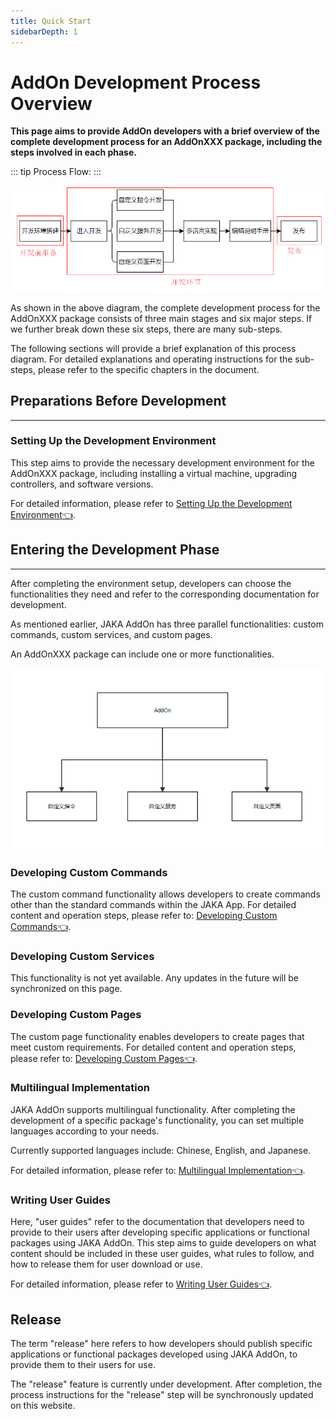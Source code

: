```yaml
---
title: Quick Start
sidebarDepth: 1
---
```


# AddOn Development Process Overview

**This page aims to provide AddOn developers with a brief overview of the complete development process for an AddOnXXX package, including the steps involved in each phase.**

::: tip Process Flow:
:::

<div align="center"><img width="1000"  src="../../../../resource/en/AddOn/QuickStart/QuickStart.png"/></div>

As shown in the above diagram, the complete development process for the AddOnXXX package consists of three main stages and six major steps. If we further break down these six steps, there are many sub-steps.

The following sections will provide a brief explanation of this process diagram. For detailed explanations and operating instructions for the sub-steps, please refer to the specific chapters in the document.

## Preparations Before Development
---

### Setting Up the Development Environment
This step aims to provide the necessary development environment for the AddOnXXX package, including installing a virtual machine, upgrading controllers, and software versions.

For detailed information, please refer to [Setting Up the Development Environment:point_left:](./environment.md).

<!-- * Learn the basic process and rules of developing custom command-type AddOns through "[JAKA_Command:point_left:](./JAKA_Command.md)".
* Learn the basic process and rules of developing custom service-type AddOns through "[JAKA_Serve:point_left:](./JAKA_Serve.md)".
* Learn the basic process and rules of developing custom web-type AddOns through "[JAKA_web:point_left:](./JAKA_web.md)". -->

## Entering the Development Phase
---

After completing the environment setup, developers can choose the functionalities they need and refer to the corresponding documentation for development.

As mentioned earlier, JAKA AddOn has three parallel functionalities: custom commands, custom services, and custom pages.

An AddOnXXX package can include one or more functionalities.

<div align="center"><img width="1000"  src="../../../../resource/en/AddOn/QuickStart/AddOn的组成.png"/></div>

### Developing Custom Commands
The custom command functionality allows developers to create commands other than the standard commands within the JAKA App. For detailed content and operation steps, please refer to: [Developing Custom Commands:point_left:](./JAKA_Command.md).

### Developing Custom Services
This functionality is not yet available. Any updates in the future will be synchronized on this page.

### Developing Custom Pages
The custom page functionality enables developers to create pages that meet custom requirements. For detailed content and operation steps, please refer to: [Developing Custom Pages:point_left:](./JAKA_web.md).

### Multilingual Implementation
JAKA AddOn supports multilingual functionality. After completing the development of a specific package's functionality, you can set multiple languages according to your needs.

Currently supported languages include: Chinese, English, and Japanese.

For detailed information, please refer to: [Multilingual Implementation:point_left:](./multi-language.md).

### Writing User Guides
Here, "user guides" refer to the documentation that developers need to provide to their users after developing specific applications or functional packages using JAKA AddOn. This step aims to guide developers on what content should be included in these user guides, what rules to follow, and how to release them for user download or use.

For detailed information, please refer to [Writing User Guides:point_left:](./userguide).

## Release
The term "release" here refers to how developers should publish specific applications or functional packages developed using JAKA AddOn, to provide them to their users for use.

The "release" feature is currently under development. After completion, the process instructions for the "release" step will be synchronously updated on this website.